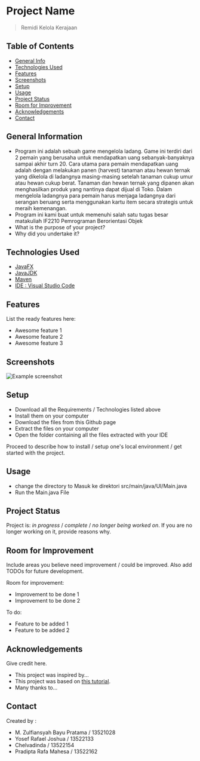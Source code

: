 

# Project Name
> Remidi Kelola Kerajaan

## Table of Contents
* [General Info](#general-information)
* [Technologies Used](#technologies-used)
* [Features](#features)
* [Screenshots](#screenshots)
* [Setup](#setup)
* [Usage](#usage)
* [Project Status](#project-status)
* [Room for Improvement](#room-for-improvement)
* [Acknowledgements](#acknowledgements)
* [Contact](#contact)
<!-- * [License](#license) -->


## General Information
- Program ini adalah sebuah game mengelola ladang. Game ini terdiri dari 2 pemain yang berusaha untuk mendapatkan uang sebanyak-banyaknya sampai akhir turn 20. Cara utama para pemain mendapatkan uang adalah dengan melakukan panen (harvest) tanaman atau hewan ternak yang dikelola di ladangnya masing-masing setelah tanaman cukup umur atau hewan cukup berat. Tanaman dan hewan ternak yang dipanen akan menghasilkan produk yang nantinya dapat dijual di Toko. Dalam mengelola ladangnya para pemain harus menjaga ladangnya dari serangan beruang serta menggunakan kartu item secara strategis untuk meraih kemenangan. 
- Program ini kami buat untuk memenuhi salah satu tugas besar matakuliah IF2210 Pemrograman Berorientasi Objek
- What is the purpose of your project?
- Why did you undertake it?
<!-- You don't have to answer all the questions - just the ones relevant to your project. -->


## Technologies Used
- [JavaFX](https://gluonhq.com/products/javafx/)
- [JavaJDK](https://jdk.java.net/22/)
- [Maven](https://maven.apache.org/download.cgi)
- [IDE : Visual Studio Code](https://code.visualstudio.com/download)


## Features
List the ready features here:
- Awesome feature 1
- Awesome feature 2
- Awesome feature 3


## Screenshots
![Example screenshot](./img/screenshot.png)
<!-- If you have screenshots you'd like to share, include them here. -->


## Setup
- Download all the Requirements / Technologies listed above
- Install them on your computer
- Download the files from this Github page
- Extract the files on your computer
- Open the folder containing all the files extracted with your IDE

Proceed to describe how to install / setup one's local environment / get started with the project.


## Usage
- change the directory to Masuk ke direktori src/main/java/UI/Main.java
- Run the Main.java File


## Project Status
Project is: _in progress_ / _complete_ / _no longer being worked on_. If you are no longer working on it, provide reasons why.


## Room for Improvement
Include areas you believe need improvement / could be improved. Also add TODOs for future development.

Room for improvement:
- Improvement to be done 1
- Improvement to be done 2

To do:
- Feature to be added 1
- Feature to be added 2


## Acknowledgements
Give credit here.
- This project was inspired by...
- This project was based on [this tutorial](https://www.example.com).
- Many thanks to...


## Contact
Created by :
- M. Zulfiansyah Bayu Pratama / 13521028
- Yosef Rafael Joshua / 13522133 
- Chelvadinda / 13522154 
- Pradipta Rafa Mahesa / 13522162


<!-- Optional -->
<!-- ## License -->
<!-- This project is open source and available under the [... License](). -->

<!-- You don't have to include all sections - just the one's relevant to your project -->
